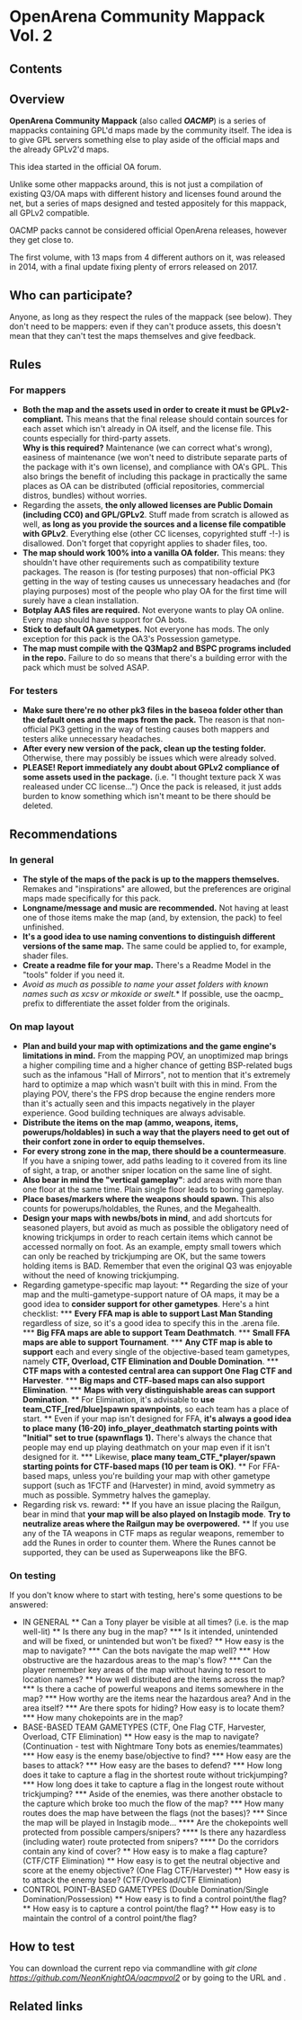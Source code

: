 # OpenArena Community Mappack Vol. 2

## Contents

## Overview

**OpenArena Community Mappack** (also called ***OACMP***) is a series of mappacks containing GPL'd maps made by the community itself. The idea is to give GPL servers something else to play aside of the official maps and the already GPLv2'd maps.

This idea started in the official OA forum.

Unlike some other mappacks around, this is not just a compilation of existing Q3/OA maps with different history and licenses found around the net, but a series of maps designed and tested appositely for this mappack, all GPLv2 compatible.

OACMP packs cannot be considered official OpenArena releases, however they get close to.

The first volume, with 13 maps from 4 different authors on it, was released in 2014, with a final update fixing plenty of errors released on 2017.

## Who can participate?
Anyone, as long as they respect the rules of the mappack (see below). They don't need to be mappers: even if they can't produce assets, this doesn't mean that they can't test the maps themselves and give feedback.

## Rules
### For mappers
* **Both the map and the assets used in order to create it must be GPLv2-compliant.** This means that the final release should contain sources for each asset which isn't already in OA itself, and the license file. This counts especially for third-party assets.<br />**Why is this required?** Maintenance (we can correct what's wrong), easiness of maintenance (we won't need to distribute separate parts of the package with it's own license), and compliance with OA's GPL. This also brings the benefit of including this package in practically the same places as OA can be distributed (official repositories, commercial distros, bundles) without worries.
* Regarding the assets, **the only allowed licenses are Public Domain (including CC0) and GPL/GPLv2**. Stuff made from scratch is allowed as well, **as long as you provide the sources and a license file compatible with GPLv2**. Everything else (other CC licenses, copyrighted stuff -!-) is disallowed. Don't forget that copyright applies to shader files, too.
* **The map should work 100% into a vanilla OA folder.** This means: they shouldn't have other requirements such as compatibility texture packages. The reason is (for testing purposes) that non-official PK3 getting in the way of testing causes us unnecessary headaches and (for playing purposes) most of the people who play OA for the first time will surely have a clean installation.
* **Botplay AAS files are required.** Not everyone wants to play OA online. Every map should have support for OA bots.
* **Stick to default OA gametypes.** Not everyone has mods. The only exception for this pack is the OA3's Possession gametype.
* **The map must compile with the Q3Map2 and BSPC programs included in the repo.** Failure to do so means that there's a building error with the pack which must be solved ASAP.

### For testers
* **Make sure there're no other pk3 files in the baseoa folder other than the default ones and the maps from the pack.** The reason is that non-official PK3 getting in the way of testing causes both mappers and testers alike unnecessary headaches.
* **After every new version of the pack, clean up the testing folder.** Otherwise, there may possibly be issues which were already solved.
* **PLEASE! Report immediately any doubt about GPLv2 compliance of some assets used in the package.** (i.e. "I thought texture pack X was realeased under CC license...") Once the pack is released, it just adds burden to know something which isn't meant to be there should be deleted.

## Recommendations

### In general

* **The style of the maps of the pack is up to the mappers themselves.** Remakes and "inspirations" are allowed, but the preferences are original maps made specifically for this pack.
* **Longname/message and music are recommended.** Not having at least one of those items make the map (and, by extension, the pack) to feel unfinished.
* **It's a good idea to use naming conventions to distinguish different versions of the same map.** The same could be applied to, for example, shader files.
* **Create a readme file for your map.** There's a Readme Model in the "tools" folder if you need it.
* **Avoid as much as possible to name your asset folders with known names such as xcsv or mkoxide or swelt*.** If possible, use the oacmp_ prefix to differentiate the asset folder from the originals.

### On map layout

* **Plan and build your map with optimizations and the game engine's limitations in mind.** From the mapping POV, an unoptimized map brings a higher compiling time and a higher chance of getting BSP-related bugs such as the infamous "Hall of Mirrors", not to mention that it's extremely hard to optimize a map which wasn't built with this in mind. From the playing POV, there's the FPS drop because the engine renders more than it's actually seen and this impacts negatively in the player experience. Good building techniques are always advisable.
* **Distribute the items on the map (ammo, weapons, items, powerups/holdables) in such a way that the players need to get out of their confort zone in order to equip themselves.**
* **For every strong zone in the map, there should be a countermeasure**. If you have a sniping tower, add paths leading to it covered from its line of sight, a trap, or another sniper location on the same line of sight.
* **Also bear in mind the "vertical gameplay"**: add areas with more than one floor at the same time. Plain single floor leads to boring gameplay.
* **Place bases/markers where the weapons should spawn.** This also counts for powerups/holdables, the Runes, and the Megahealth.
* **Design your maps with newbs/bots in mind**, and add shortcuts for seasoned players, but avoid as much as possible the obligatory need of knowing trickjumps in order to reach certain items which cannot be accessed normally on foot. As an example, empty small towers which can only be reached by trickjumping are OK, but the same towers holding items is BAD. Remember that even the original Q3 was enjoyable without the need of knowing trickjumping.
* Regarding gametype-specific map layout:
** Regarding the size of your map and the multi-gametype-support nature of OA maps, it may be a good idea to **consider support for other gametypes**. Here's a hint checklist:
*** **Every FFA map is able to support Last Man Standing** regardless of size, so it's a good idea to specify this in the .arena file.
*** **Big FFA maps are able to support Team Deathmatch**.
*** **Small FFA maps are able to support Tournament**.
*** **Any CTF map is able to support** each and every single of the objective-based team gametypes, namely **CTF, Overload, CTF Elimination and Double Domination**.
*** **CTF maps with a contested central area can support One Flag CTF and Harvester**.
*** **Big maps and CTF-based maps can also support Elimination**.
*** **Maps with very distinguishable areas can support Domination**.
** For Elimination, it's advisable to **use team_CTF_[red/blue]spawn spawnpoints**, so each team has a place of start.
** Even if your map isn't designed for FFA, **it's always a good idea to place many (16-20) info_player_deathmatch starting points with "Initial" set to true (spawnflags 1).** There's always the chance that people may end up playing deathmatch on your map even if it isn't designed for it.
*** Likewise, **place many team_CTF_*player/spawn starting points for CTF-based maps (10 per team is OK)**.
** For FFA-based maps, unless you're building your map with other gametype support (such as 1FCTF and (Harvester) in mind, avoid symmetry as much as possible. Symmetry halves the gameplay.
* Regarding risk vs. reward:
** If you have an issue placing the Railgun, bear in mind that **your map will be also played on Instagib mode**. **Try to neutralize areas where the Railgun may be overpowered.**
** If you use any of the TA weapons in CTF maps as regular weapons, remember to add the Runes in order to counter them. Where the Runes cannot be supported, they can be used as Superweapons like the BFG. 

### On testing

If you don't know where to start with testing, here's some questions to be answered:

* IN GENERAL
** Can a Tony player be visible at all times? (i.e. is the map well-lit)
** Is there any bug in the map?
*** Is it intended, unintended and will be fixed, or unintended but won't be fixed?
** How easy is the map to navigate?
*** Can the bots navigate the map well?
*** How obstructive are the hazardous areas to the map's flow?
*** Can the player remember key areas of the map without having to resort to location names?
** How well distributed are the items across the map?
*** Is there a cache of powerful weapons and items somewhere in the map?
*** How worthy are the items near the hazardous area? And in the area itself?
*** Are there spots for hiding? How easy is to locate them?
*** How many chokepoints are in the map?
* BASE-BASED TEAM GAMETYPES (CTF, One Flag CTF, Harvester, Overload, CTF Elimination)
** How easy is the map to navigate? (Continuation - test with Nightmare Tony bots as enemies/teammates)
*** How easy is the enemy base/objective to find?
*** How easy are the bases to attack?
*** How easy are the bases to defend?
*** How long does it take to capture a flag in the shortest route without trickjumping?
*** How long does it take to capture a flag in the longest route without trickjumping?
*** Aside of the enemies, was there another obstacle to the capture which broke too much the flow of the map?
*** How many routes does the map have between the flags (not the bases)?
*** Since the map will be played in Instagib mode...
**** Are the chokepoints well protected from possible campers/snipers?
**** Is there any hazardless (including water) route protected from snipers?
**** Do the corridors contain any kind of cover?
** How easy is to make a flag capture? (CTF/CTF Elimination)
** How easy is to get the neutral objective and score at the enemy objective? (One Flag CTF/Harvester)
** How easy is to attack the enemy base? (CTF/Overload/CTF Elimination)
* CONTROL POINT-BASED GAMETYPES (Double Domination/Single Domination/Possession)
** How easy is to find a control point/the flag?
** How easy is to capture a control point/the flag?
** How easy is to maintain the control of a control point/the flag?

## How to test

You can download the current repo via commandline with _git clone https://github.com/NeonKnightOA/oacmpvol2_ or by going to the URL and .

## Related links
